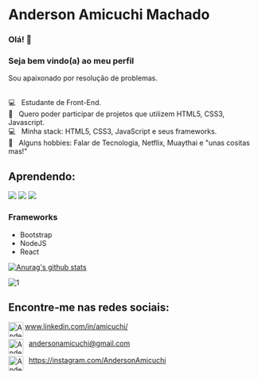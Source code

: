 # Anderson Amicuchi Machado 

### Olá! 👋
### Seja bem vindo(a) ao meu perfil

Sou apaixonado por resolução de problemas.

<br/> :computer: &nbsp; Estudante de Front-End.
<br/> :purple_heart: &nbsp; Quero poder participar de projetos que utilizem HTML5, CSS3, Javascript.
<br/> :computer: &nbsp; Minha stack: HTML5, CSS3, JavaScript e seus frameworks.
<br/> 💬  &nbsp; Alguns hobbies: Falar de Tecnologia, Netflix, Muaythai e "unas cositas mas!"
<br>

## Aprendendo: 
  <img src="https://img.shields.io/badge/-HTML5-blue" /> <img src="https://img.shields.io/badge/-CSS3-red" /> <img src="https://img.shields.io/badge/JS-Javascript-yellow" />

### Frameworks
 - Bootstrap
 - NodeJS
 - React

[![Anurag's github stats](https://github-readme-stats.vercel.app/api?username=Amicuchi&theme=light)](https://github.com/Amicuchi/github-readme-stats)

![1](https://github-readme-stats.vercel.app/api/top-langs/?username=Amicuchi&theme=light)


<!-- -------------------------------------------------- --> 

## Encontre-me nas redes sociais:
[<img width="30px" height="30px" align="left" alt="Anderson | LinkedIn" width="22px" src="https://cdn.jsdelivr.net/npm/simple-icons@v3/icons/linkedin.svg" />][linkedin]   www.linkedin.com/in/amicuchi/ 
<br/> <br/> &nbsp;  [<img width="30px" height="30px" align="left" alt="Anderson | Email" width="22px" src="https://cdn.jsdelivr.net/npm/simple-icons@v3/icons/gmail.svg" />][gmail]   andersonamicuchi@gmail.com
<br/> <br/> &nbsp;  [<img width="30px" height="30px" align="left" alt="Anderson | Instagram" width="22px" src="https://cdn.jsdelivr.net/npm/simple-icons@v3/icons/instagram.svg" />][instagram]   https://instagram.com/AndersonAmicuchi

   [instagram]: https://instagram.com/AndersonAmicuchi
   [linkedin]: https://linkedin.com/in/amicuchi
   [gmail]: mailto:AndersonAmicuchi@gmail.com
